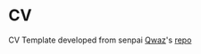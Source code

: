 # CV

CV Template developed from senpai [Qwaz](https://github.com/Qwaz)'s [repo](https://github.com/Qwaz/resume)
